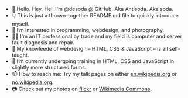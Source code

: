 - 🤘 Hello. Hey. Hei. I'm @desoda @ GitHub. Aka Antisoda. Aka soda.
- 👇 This is just a thrown-together README.md file to quickly introduce myself.
- 👀 I’m interested in programming, webdesign, and photography.
- 👨‍💻 I'm an IT professional by trade and my field is computer and server fault diagnosis and repair.
- 🎨 My knowleede of webdesign – HTML, CSS & JavaScript – is all self-taught.
- 🌱 I’m currently undergoing training in HTML, CSS and JavaScript in slightly more structured forms.
- 📫 How to reach me: Try my talk pages on either [en.wikipedia.org](https://en.wikipedia.org/wiki/User_talk:Desoda) or [no.wikipedia.org](https://no.wikipedia.org/wiki/Brukerdiskusjon:Desoda).
- 📷 Check out my photos on [flickr](https://flickr.com/photos/desoda/) or [Wikimedia Commons](https://commons.wikimedia.org/wiki/User:Desoda).
